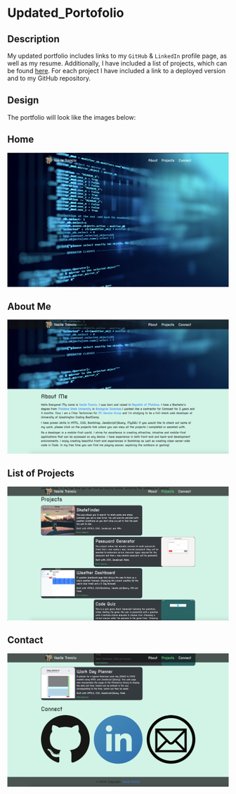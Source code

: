 # Updated_Portofolio

## Description
My updated portfolio includes links to my `GitHub` & `LinkedIn` profile page, as well as my resume. Additionally, I have included a list of projects, which can be found <a href="https://tronciu92.github.io/Updated_Portofolio/#projects-div">here</a>. For each project I have included a link to a deployed version and to my GitHub repository.

## Design
The portfolio will look like the images below:

## Home
<img src="https://github.com/tronciu92/Updated_Portofolio/blob/master/style/screenshots/main.png">

## About Me
<img src="https://github.com/tronciu92/Updated_Portofolio/blob/master/style/screenshots/about.png">

## List of Projects
<img src="https://github.com/tronciu92/Updated_Portofolio/blob/master/style/screenshots/projects.png">

## Contact
<img src="https://github.com/tronciu92/Updated_Portofolio/blob/master/style/screenshots/connect.png">


